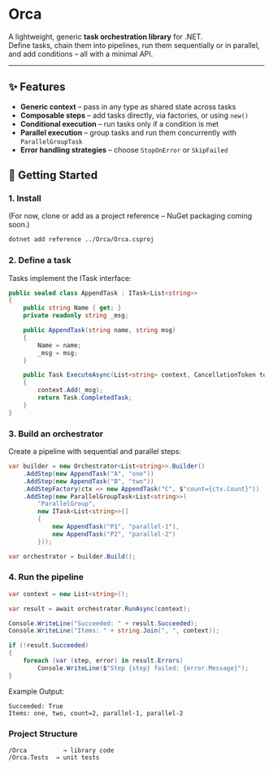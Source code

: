 # Orca

A lightweight, generic **task orchestration library** for .NET.  
Define tasks, chain them into pipelines, run them sequentially or in parallel, and add conditions – all with a minimal API.

---

## ✨ Features

- **Generic context** – pass in any type as shared state across tasks
- **Composable steps** – add tasks directly, via factories, or using `new()`
- **Conditional execution** – run tasks only if a condition is met
- **Parallel execution** – group tasks and run them concurrently with `ParallelGroupTask`
- **Error handling strategies** – choose `StopOnError` or `SkipFailed`

## 🚀 Getting Started

### 1. Install

(For now, clone or add as a project reference – NuGet packaging coming soon.)

```bash
dotnet add reference ../Orca/Orca.csproj

```

### 2. Define a task

Tasks implement the ITask<TContext> interface:

```csharp
public sealed class AppendTask : ITask<List<string>>
{
    public string Name { get; }
    private readonly string _msg;

    public AppendTask(string name, string msg)
    {
        Name = name;
        _msg = msg;
    }

    public Task ExecuteAsync(List<string> context, CancellationToken token = default)
    {
        context.Add(_msg);
        return Task.CompletedTask;
    }
}
```

### 3. Build an orchestrator

Create a pipeline with sequential and parallel steps:

```csharp
var builder = new Orchestrator<List<string>>.Builder()
    .AddStep(new AppendTask("A", "one"))
    .AddStep(new AppendTask("B", "two"))
    .AddStepFactory(ctx => new AppendTask("C", $"count={ctx.Count}"))
    .AddStep(new ParallelGroupTask<List<string>>(
        "ParallelGroup",
        new ITask<List<string>>[]
        {
            new AppendTask("P1", "parallel-1"),
            new AppendTask("P2", "parallel-2")
        }));

var orchestrator = builder.Build();
```

### 4. Run the pipeline

```csharp
var context = new List<string>();

var result = await orchestrator.RunAsync(context);

Console.WriteLine("Succeeded: " + result.Succeeded);
Console.WriteLine("Items: " + string.Join(", ", context));

if (!result.Succeeded)
{
    foreach (var (step, error) in result.Errors)
        Console.WriteLine($"Step {step} failed: {error.Message}");
}
```

Example Output:

```
Succeeded: True
Items: one, two, count=2, parallel-1, parallel-2
```

### Project Structure

```
/Orca          → library code
/Orca.Tests  → unit tests
```
